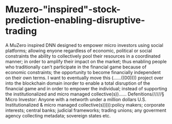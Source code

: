 # Muzero-"inspired"-stock-prediction-enabling-disruptive-trading
A MuZero inspired DNN designed to empower micro investors using social platforms; allowing enyone regardless of economic, political or social constraints the ability to collectively pool their resources in a coordinated manner; in order to amplify their impact on the market; thus enabling people who traditionally can't participate in the financial game because of economic constraints; the opportunity to become financially independent on their own terms.
I want to eventually move this (......((00)))) project over into the blockchain domain inorder to enable a total disruption of the financial game and in order to empower the individual; instead of supporting the institutionalized and micro managed collective(s))......
Defenitions//////§ 
Micro Investor: Anyone with a networth under a million dollars U.S.
Institutionalized & micro managed collective(s))))):policy makers; corporate interests; central banks; judicial frameworks; trading unions; any goverment agency collecting metadata; sovereign states etc. 
